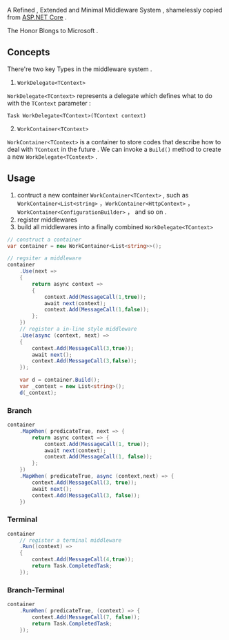
A Refined , Extended and Minimal Middleware System , shamelessly copied from [ASP.NET Core](https://github.com/aspnet/HttpAbstractions) .

The Honor Blongs to Microsoft .

## Concepts 

There're two key Types in the middleware system .

1. `WorkDelegate<TContext>`

`WorkDelegate<TContext>` represents a delegate which defines what to do with the `TContext` parameter :

```chsarp
Task WorkDelegate<TContext>(TContext context)
```

2. `WorkContainer<TContext>`

`WorkContainer<TContext>` is a container to store codes that describe how to deal with `TContext` in the future . We can invoke a `Build()` method to create a new `WorkDelegate<TContext>` .


## Usage

1. contruct a new container `WorkContainer<TContext>` , such as `WorkContainer<List<string>` ，`WorkContainer<HttpContext>` ，`WorkContainer<ConfigurationBuilder>` ， and so on .
2. register middlewares
3. build all middlewares into a  finally combined `WorkDelegate<TContext>`

```csharp
// construct a container
var container = new WorkContainer<List<string>>();

// regsiter a middleware
container
    .Use(next =>
    {
        return async context =>
        {
            context.Add(MessageCall(1,true));
            await next(context);
            context.Add(MessageCall(1,false));
        };
    })
    // register a in-line style middleware
    .Use(async (context, next) =>
    {
        context.Add(MessageCall(3,true));
        await next();
        context.Add(MessageCall(3,false));
    });

    var d = container.Build();
    var _context = new List<string>();
    d(_context);
```

### Branch

```csharp
container
    .MapWhen( predicateTrue, next => {
        return async context => {
            context.Add(MessageCall(1, true));
            await next(context);
            context.Add(MessageCall(1, false));
        };
    })
    .MapWhen( predicateTrue, async (context,next) => {
        context.Add(MessageCall(3, true));
        await next();
        context.Add(MessageCall(3, false));
    })
```

### Terminal

```csharp
container
    // register a terminal middleware
    .Run((context) =>
    {
        context.Add(MessageCall(4,true));
        return Task.CompletedTask;
    });
```

### Branch-Terminal

```csharp
container
    .RunWhen( predicateTrue, (context) => {
        context.Add(MessageCall(7, false));
        return Task.CompletedTask;
    });
```